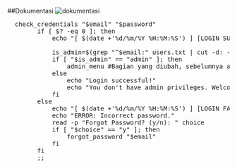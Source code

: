##Dokumentasi
![dokumentasi ](https://github.com/syelazeruya/soal2/assets/151950309/da40a214-8100-4b05-986f-a2683752bc05)
<pre>
  check_credentials "$email" "$password"
        if [ $? -eq 0 ]; then
            echo "[ $(date +'%d/%m/%Y %H:%M:%S') ] [LOGIN SUCCESS] U>

            is_admin=$(grep "^$email:" users.txt | cut -d: -f6)
            if [ "$is_admin" == "admin" ]; then
                admin_menu #Bagian yang diubah, sebelumnya adalah admin_actions
            else
                echo "Login successful!"
                echo "You don't have admin privileges. Welcome!"
            fi
        else
            echo "[ $(date +'%d/%m/%Y %H:%M:%S') ] [LOGIN FAILED] ER>
            echo "ERROR: Incorrect password."
            read -p "Forgot Password? (y/n): " choice
            if [ "$choice" == "y" ]; then
                forgot_password "$email"
            fi
        fi
        ;;
</pre>
